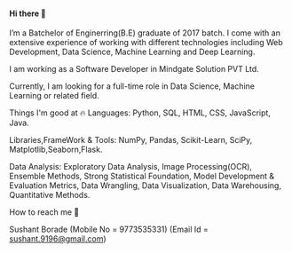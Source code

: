 #### Hi there 👋

I’m a Batchelor of Enginerring(B.E) graduate of 2017 batch. I come with an extensive experience of working with different technologies including Web Development, Data Science, Machine Learning and Deep Learning.

I am working as a Software Developer in Mindgate Solution PVT Ltd.

Currently, I am looking for a full-time role in Data Science, Machine Learning or related field.

Things I'm good at 🔥
Languages: Python, SQL, HTML, CSS, JavaScript, Java.

Libraries,FrameWork & Tools: NumPy, Pandas, Scikit-Learn, SciPy, Matplotlib,Seaborn,Flask.

Data Analysis: Exploratory Data Analysis, Image Processing(OCR), Ensemble Methods, Strong Statistical Foundation, Model Development & Evaluation Metrics, Data Wrangling, Data Visualization, Data Warehousing, Quantitative Methods.

How to reach me 📱

Sushant Borade
(Mobile No = 9773535331)
(Email Id = sushant.9196@gmail.com)
